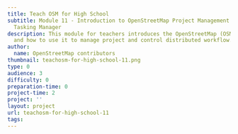 ```yaml
---
title: Teach OSM for High School
subtitle: Module 11 - Introduction to OpenStreetMap Project Management with the OSM
  Tasking Manager
description: This module for teachers introduces the OpenStreetMap (OSM) tasking manager
  and how to use it to manage project and control distributed workflow.
author:
  name: OpenStreetMap contributors
thumbnail: teachosm-for-high-school-11.png
type: 0
audience: 3
difficulty: 0
preparation-time: 0
project-time: 2
project: ''
layout: project
url: teachosm-for-high-school-11
tags:
---
```


